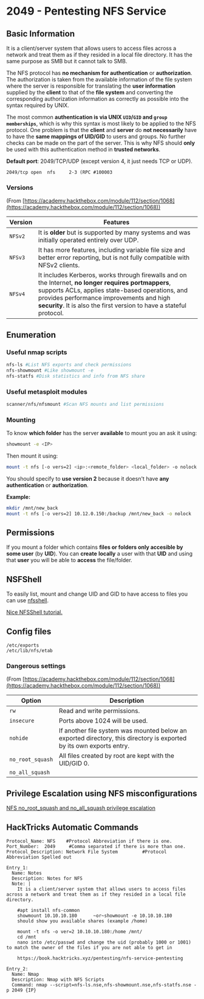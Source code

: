 # 2049 - Pentesting NFS Service



## **Basic Information**

It is a client/server system that allows users to access files across a network and treat them as if they resided in a local file directory. It has the same purpose as SMB but it cannot talk to SMB.

The NFS protocol has **no mechanism for authentication** or **authorization**. The authorization is taken from the available information of the file system where the server is responsible for translating the **user information** supplied by the **client** to that of the **file system** and converting the corresponding authorization information as correctly as possible into the syntax required by UNIX.

The most common **authentication is via UNIX `UID`/`GID` and `group memberships`**, which is why this syntax is most likely to be applied to the NFS protocol. One problem is that the **client** and **server** do **not necessarily** have to have the **same mappings of UID/GID** to users and groups. No further checks can be made on the part of the server. This is why NFS should **only** be used with this authentication method in **trusted networks**.

**Default port**: 2049/TCP/UDP (except version 4, it just needs TCP or UDP).&#x20;

```
2049/tcp open  nfs     2-3 (RPC #100003
```

### Versions

(From [https://academy.hackthebox.com/module/112/section/1068](https://academy.hackthebox.com/module/112/section/1068))

| **Version** | **Features**                                                                                                                                                                                                                                                                 |
| ----------- | ---------------------------------------------------------------------------------------------------------------------------------------------------------------------------------------------------------------------------------------------------------------------------- |
| `NFSv2`     | It is **older** but is supported by many systems and was initially operated entirely over UDP.                                                                                                                                                                               |
| `NFSv3`     | It has more features, including variable file size and better error reporting, but is not fully compatible with NFSv2 clients.                                                                                                                                               |
| `NFSv4`     | It includes Kerberos, works through firewalls and on the Internet, **no longer requires portmappers**, supports ACLs, applies state-based operations, and provides performance improvements and high **security**. It is also the first version to have a stateful protocol. |

## Enumeration

### Useful nmap scripts

```bash
nfs-ls #List NFS exports and check permissions
nfs-showmount #Like showmount -e
nfs-statfs #Disk statistics and info from NFS share
```

### Useful metasploit modules

```bash
scanner/nfs/nfsmount #Scan NFS mounts and list permissions
```

### Mounting

To know **which folder** has the server **available** to mount you an ask it using:

```bash
showmount -e <IP>
```

Then mount it using:

```bash
mount -t nfs [-o vers=2] <ip>:<remote_folder> <local_folder> -o nolock
```

You should specify to **use version 2** because it doesn't have **any** **authentication** or **authorization**.

**Example:**

```bash
mkdir /mnt/new_back
mount -t nfs [-o vers=2] 10.12.0.150:/backup /mnt/new_back -o nolock
```

## Permissions

If you mount a folder which contains **files or folders only accesible by some user** (by **UID**). You can **create** **locally** a user with that **UID** and using that **user** you will be able to **access** the file/folder.

## NSFShell

To easily list, mount and change UID and GID to have access to files you can use [nfsshell](https://github.com/NetDirect/nfsshell).

[Nice NFSShell tutorial.](https://www.pentestpartners.com/security-blog/using-nfsshell-to-compromise-older-environments/)

## Config files

```
/etc/exports
/etc/lib/nfs/etab
```

### Dangerous settings

(From [https://academy.hackthebox.com/module/112/section/1068](https://academy.hackthebox.com/module/112/section/1068))

| **Option**       | **Description**                                                                                                      |
| ---------------- | -------------------------------------------------------------------------------------------------------------------- |
| `rw`             | Read and write permissions.                                                                                          |
| `insecure`       | Ports above 1024 will be used.                                                                                       |
| `nohide`         | If another file system was mounted below an exported directory, this directory is exported by its own exports entry. |
| `no_root_squash` | All files created by root are kept with the UID/GID 0.                                                               |
| `no_all_squash`  |                                                                                                                      |

## Privilege Escalation using NFS misconfigurations

[NFS no\_root\_squash and no\_all\_squash privilege escalation](../linux-hardening/privilege-escalation/nfs-no\_root\_squash-misconfiguration-pe.md)

## HackTricks Automatic Commands

```
Protocol_Name: NFS    #Protocol Abbreviation if there is one.
Port_Number:  2049     #Comma separated if there is more than one.
Protocol_Description: Network File System         #Protocol Abbreviation Spelled out

Entry_1:
  Name: Notes
  Description: Notes for NFS
  Note: |
    It is a client/server system that allows users to access files across a network and treat them as if they resided in a local file directory.

    #apt install nfs-common
    showmount 10.10.10.180      ~or~showmount -e 10.10.10.180
    should show you available shares (example /home)

    mount -t nfs -o ver=2 10.10.10.180:/home /mnt/
    cd /mnt
    nano into /etc/passwd and change the uid (probably 1000 or 1001) to match the owner of the files if you are not able to get in

    https://book.hacktricks.xyz/pentesting/nfs-service-pentesting

Entry_2:
  Name: Nmap
  Description: Nmap with NFS Scripts
  Command: nmap --script=nfs-ls.nse,nfs-showmount.nse,nfs-statfs.nse -p 2049 {IP}
```


